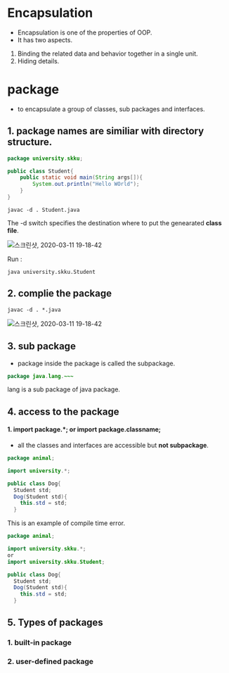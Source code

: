 
# Encapsulation  
  * Encapsulation is one of the properties of OOP.  
  * It has two aspects.  
  1) Binding the related data and behavior together in a single unit.  
  2) Hiding details.  
  

# package  

  * to encapsulate a group of classes, sub packages and interfaces.  
 
 
## 1. package names are similiar with directory structure.  

```java
package university.skku;

public class Student{
    public static void main(String args[]){
        System.out.println("Hello WOrld");
    }
}
```

```
javac -d . Student.java
```
The -d switch specifies the destination where to put the genearated **class file**.  


![스크린샷, 2020-03-11 19-18-42](https://user-images.githubusercontent.com/34915108/76406499-29442a00-63cd-11ea-96e2-8062c90d180f.png)
  

Run :  
```
java university.skku.Student
```


## 2. complie the package  

```
javac -d . *.java
```

![스크린샷, 2020-03-11 19-18-42](https://user-images.githubusercontent.com/34915108/76406499-29442a00-63cd-11ea-96e2-8062c90d180f.png)  


## 3. sub package  
  * package inside the package is called the subpackage.  
  
```java
package java.lang.~~~
```
 lang is a sub package of java package.  
 
 
## 4. access to the package  

#### 1. import package.*; or import package.classname;   
  * all the classes and interfaces are accessible but **not subpackage**.  
  
```java
package animal;

import university.*;

public class Dog{
  Student std;
  Dog(Student std){
    this.std = std;
  }
```
This is an example of compile time error.

```java
package animal;

import university.skku.*;
or
import university.skku.Student;

public class Dog{
  Student std;
  Dog(Student std){
    this.std = std;
  }
```

## 5. Types of packages  

### 1. built-in package  
  
  
### 2. user-defined package  
  
 
